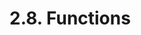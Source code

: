 <!-- This file is generated automatically by infrastructure scripts (crates/codegen/spec/src/lib.rs). Please don't edit by hand. -->

# 2.8. Functions

```{ .ebnf #FunctionDefinition }

```

<pre ebnf-snippet="FunctionDefinition" style="display: none;"><a href="#FunctionDefinition"><span class="k">FunctionDefinition</span></a><span class="o"> = </span><span class="cm">(* function_keyword: *)</span><span class="o"> </span><a href="../../01-file-structure/06-keywords#FunctionKeyword"><span class="k">FUNCTION_KEYWORD</span></a><br /><span class="o">                     </span><span class="cm">(* name: *)</span><span class="o"> </span><a href="#FunctionName"><span class="k">FunctionName</span></a><br /><span class="o">                     </span><span class="cm">(* parameters: *)</span><span class="o"> </span><a href="#ParametersDeclaration"><span class="k">ParametersDeclaration</span></a><br /><span class="o">                     </span><span class="cm">(* attributes: *)</span><span class="o"> </span><a href="#FunctionAttributes"><span class="k">FunctionAttributes</span></a><br /><span class="o">                     </span><span class="cm">(* returns: *)</span><span class="o"> </span><a href="#ReturnsDeclaration"><span class="k">ReturnsDeclaration</span></a><span class="o">?</span><br /><span class="o">                     </span><span class="cm">(* body: *)</span><span class="o"> </span><a href="#FunctionBody"><span class="k">FunctionBody</span></a><span class="o">;</span></pre>

```{ .ebnf #FunctionName }

```

<pre ebnf-snippet="FunctionName" style="display: none;"><a href="#FunctionName"><span class="k">FunctionName</span></a><span class="o"> = </span><span class="cm">(* variant: *)</span><span class="o"> </span><a href="../../05-expressions/06-identifiers#Identifier"><span class="k">IDENTIFIER</span></a><br /><span class="o">             | </span><span class="cm">(* variant: *)</span><span class="o"> </span><a href="../../01-file-structure/06-keywords#FallbackKeyword"><span class="k">FALLBACK_KEYWORD</span></a><br /><span class="o">             | </span><span class="cm">(* variant: *)</span><span class="o"> </span><a href="../../01-file-structure/06-keywords#ReceiveKeyword"><span class="k">RECEIVE_KEYWORD</span></a><span class="o">;</span></pre>

```{ .ebnf #ParametersDeclaration }

```

<pre ebnf-snippet="ParametersDeclaration" style="display: none;"><a href="#ParametersDeclaration"><span class="k">ParametersDeclaration</span></a><span class="o"> = </span><span class="cm">(* open_paren: *)</span><span class="o"> </span><a href="../../01-file-structure/07-punctuation#OpenParen"><span class="k">OPEN_PAREN</span></a><br /><span class="o">                        </span><span class="cm">(* parameters: *)</span><span class="o"> </span><a href="#Parameters"><span class="k">Parameters</span></a><br /><span class="o">                        </span><span class="cm">(* close_paren: *)</span><span class="o"> </span><a href="../../01-file-structure/07-punctuation#CloseParen"><span class="k">CLOSE_PAREN</span></a><span class="o">;</span></pre>

```{ .ebnf #Parameters }

```

<pre ebnf-snippet="Parameters" style="display: none;"><a href="#Parameters"><span class="k">Parameters</span></a><span class="o"> = </span><span class="o">(</span><span class="cm">(* item: *)</span><span class="o"> </span><a href="#Parameter"><span class="k">Parameter</span></a><span class="o"> </span><span class="o">(</span><span class="cm">(* separator: *)</span><span class="o"> </span><a href="../../01-file-structure/07-punctuation#Comma"><span class="k">COMMA</span></a><span class="o"> </span><span class="cm">(* item: *)</span><span class="o"> </span><a href="#Parameter"><span class="k">Parameter</span></a><span class="o">)</span><span class="o">*</span><span class="o">)</span><span class="o">?</span><span class="o">;</span></pre>

```{ .ebnf #Parameter }

```

<pre ebnf-snippet="Parameter" style="display: none;"><a href="#Parameter"><span class="k">Parameter</span></a><span class="o"> = </span><span class="cm">(* type_name: *)</span><span class="o"> </span><a href="../../03-types/01-advanced-types#TypeName"><span class="k">TypeName</span></a><br /><span class="o">            </span><span class="cm">(* storage_location: *)</span><span class="o"> </span><a href="../../04-statements/02-declaration-statements#StorageLocation"><span class="k">StorageLocation</span></a><span class="o">?</span><br /><span class="o">            </span><span class="cm">(* name: *)</span><span class="o"> </span><a href="../../05-expressions/06-identifiers#Identifier"><span class="k">IDENTIFIER</span></a><span class="o">?</span><span class="o">;</span></pre>

```{ .ebnf #FunctionAttributes }

```

<pre ebnf-snippet="FunctionAttributes" style="display: none;"><a href="#FunctionAttributes"><span class="k">FunctionAttributes</span></a><span class="o"> = </span><span class="cm">(* item: *)</span><span class="o"> </span><a href="#FunctionAttribute"><span class="k">FunctionAttribute</span></a><span class="o">*</span><span class="o">;</span></pre>

```{ .ebnf #FunctionAttribute }

```

<pre ebnf-snippet="FunctionAttribute" style="display: none;"><a href="#FunctionAttribute"><span class="k">FunctionAttribute</span></a><span class="o"> = </span><span class="cm">(* variant: *)</span><span class="o"> </span><a href="../09-modifiers#ModifierInvocation"><span class="k">ModifierInvocation</span></a><br /><span class="o">                  | </span><span class="cm">(* variant: *)</span><span class="o"> </span><a href="#OverrideSpecifier"><span class="k">OverrideSpecifier</span></a><span class="o"> </span><span class="cm">(* Introduced in 0.6.0 *)</span><br /><span class="o">                  | </span><span class="cm">(* variant: *)</span><span class="o"> </span><a href="../../01-file-structure/06-keywords#ConstantKeyword"><span class="k">CONSTANT_KEYWORD</span></a><span class="o"> </span><span class="cm">(* Deprecated in 0.5.0 *)</span><br /><span class="o">                  | </span><span class="cm">(* variant: *)</span><span class="o"> </span><a href="../../01-file-structure/06-keywords#ExternalKeyword"><span class="k">EXTERNAL_KEYWORD</span></a><br /><span class="o">                  | </span><span class="cm">(* variant: *)</span><span class="o"> </span><a href="../../01-file-structure/06-keywords#InternalKeyword"><span class="k">INTERNAL_KEYWORD</span></a><br /><span class="o">                  | </span><span class="cm">(* variant: *)</span><span class="o"> </span><a href="../../01-file-structure/06-keywords#PayableKeyword"><span class="k">PAYABLE_KEYWORD</span></a><br /><span class="o">                  | </span><span class="cm">(* variant: *)</span><span class="o"> </span><a href="../../01-file-structure/06-keywords#PrivateKeyword"><span class="k">PRIVATE_KEYWORD</span></a><br /><span class="o">                  | </span><span class="cm">(* variant: *)</span><span class="o"> </span><a href="../../01-file-structure/06-keywords#PublicKeyword"><span class="k">PUBLIC_KEYWORD</span></a><br /><span class="o">                  | </span><span class="cm">(* variant: *)</span><span class="o"> </span><a href="../../01-file-structure/06-keywords#PureKeyword"><span class="k">PURE_KEYWORD</span></a><span class="o"> </span><span class="cm">(* Introduced in 0.4.16 *)</span><br /><span class="o">                  | </span><span class="cm">(* variant: *)</span><span class="o"> </span><a href="../../01-file-structure/06-keywords#ViewKeyword"><span class="k">VIEW_KEYWORD</span></a><span class="o"> </span><span class="cm">(* Introduced in 0.4.16 *)</span><br /><span class="o">                  | </span><span class="cm">(* variant: *)</span><span class="o"> </span><a href="../../01-file-structure/06-keywords#VirtualKeyword"><span class="k">VIRTUAL_KEYWORD</span></a><span class="o">;</span><span class="o"> </span><span class="cm">(* Introduced in 0.6.0 *)</span></pre>

```{ .ebnf #OverrideSpecifier }

```

<pre ebnf-snippet="OverrideSpecifier" style="display: none;"><span class="cm">(* Introduced in 0.6.0 *)</span><br /><a href="#OverrideSpecifier"><span class="k">OverrideSpecifier</span></a><span class="o"> = </span><span class="cm">(* override_keyword: *)</span><span class="o"> </span><a href="../../01-file-structure/06-keywords#OverrideKeyword"><span class="k">OVERRIDE_KEYWORD</span></a><br /><span class="o">                    </span><span class="cm">(* overridden: *)</span><span class="o"> </span><a href="#OverridePathsDeclaration"><span class="k">OverridePathsDeclaration</span></a><span class="o">?</span><span class="o">;</span></pre>

```{ .ebnf #OverridePathsDeclaration }

```

<pre ebnf-snippet="OverridePathsDeclaration" style="display: none;"><span class="cm">(* Introduced in 0.6.0 *)</span><br /><a href="#OverridePathsDeclaration"><span class="k">OverridePathsDeclaration</span></a><span class="o"> = </span><span class="cm">(* open_paren: *)</span><span class="o"> </span><a href="../../01-file-structure/07-punctuation#OpenParen"><span class="k">OPEN_PAREN</span></a><br /><span class="o">                           </span><span class="cm">(* paths: *)</span><span class="o"> </span><a href="#OverridePaths"><span class="k">OverridePaths</span></a><br /><span class="o">                           </span><span class="cm">(* close_paren: *)</span><span class="o"> </span><a href="../../01-file-structure/07-punctuation#CloseParen"><span class="k">CLOSE_PAREN</span></a><span class="o">;</span></pre>

```{ .ebnf #OverridePaths }

```

<pre ebnf-snippet="OverridePaths" style="display: none;"><span class="cm">(* Introduced in 0.6.0 *)</span><br /><a href="#OverridePaths"><span class="k">OverridePaths</span></a><span class="o"> = </span><span class="cm">(* item: *)</span><span class="o"> </span><a href="../../05-expressions/06-identifiers#IdentifierPath"><span class="k">IdentifierPath</span></a><span class="o"> </span><span class="o">(</span><span class="cm">(* separator: *)</span><span class="o"> </span><a href="../../01-file-structure/07-punctuation#Comma"><span class="k">COMMA</span></a><span class="o"> </span><span class="cm">(* item: *)</span><span class="o"> </span><a href="../../05-expressions/06-identifiers#IdentifierPath"><span class="k">IdentifierPath</span></a><span class="o">)</span><span class="o">*</span><span class="o">;</span></pre>

```{ .ebnf #ReturnsDeclaration }

```

<pre ebnf-snippet="ReturnsDeclaration" style="display: none;"><a href="#ReturnsDeclaration"><span class="k">ReturnsDeclaration</span></a><span class="o"> = </span><span class="cm">(* returns_keyword: *)</span><span class="o"> </span><a href="../../01-file-structure/06-keywords#ReturnsKeyword"><span class="k">RETURNS_KEYWORD</span></a><br /><span class="o">                     </span><span class="cm">(* variables: *)</span><span class="o"> </span><a href="#ParametersDeclaration"><span class="k">ParametersDeclaration</span></a><span class="o">;</span></pre>

```{ .ebnf #FunctionBody }

```

<pre ebnf-snippet="FunctionBody" style="display: none;"><a href="#FunctionBody"><span class="k">FunctionBody</span></a><span class="o"> = </span><span class="cm">(* variant: *)</span><span class="o"> </span><a href="../../04-statements/01-blocks#Block"><span class="k">Block</span></a><br /><span class="o">             | </span><span class="cm">(* variant: *)</span><span class="o"> </span><a href="../../01-file-structure/07-punctuation#Semicolon"><span class="k">SEMICOLON</span></a><span class="o">;</span></pre>

```{ .ebnf #ConstructorDefinition }

```

<pre ebnf-snippet="ConstructorDefinition" style="display: none;"><span class="cm">(* Introduced in 0.4.22 *)</span><br /><a href="#ConstructorDefinition"><span class="k">ConstructorDefinition</span></a><span class="o"> = </span><span class="cm">(* constructor_keyword: *)</span><span class="o"> </span><a href="../../01-file-structure/06-keywords#ConstructorKeyword"><span class="k">CONSTRUCTOR_KEYWORD</span></a><br /><span class="o">                        </span><span class="cm">(* parameters: *)</span><span class="o"> </span><a href="#ParametersDeclaration"><span class="k">ParametersDeclaration</span></a><br /><span class="o">                        </span><span class="cm">(* attributes: *)</span><span class="o"> </span><a href="#ConstructorAttributes"><span class="k">ConstructorAttributes</span></a><br /><span class="o">                        </span><span class="cm">(* body: *)</span><span class="o"> </span><a href="../../04-statements/01-blocks#Block"><span class="k">Block</span></a><span class="o">;</span></pre>

```{ .ebnf #ConstructorAttributes }

```

<pre ebnf-snippet="ConstructorAttributes" style="display: none;"><span class="cm">(* Introduced in 0.4.22 *)</span><br /><a href="#ConstructorAttributes"><span class="k">ConstructorAttributes</span></a><span class="o"> = </span><span class="cm">(* item: *)</span><span class="o"> </span><a href="#ConstructorAttribute"><span class="k">ConstructorAttribute</span></a><span class="o">*</span><span class="o">;</span></pre>

```{ .ebnf #ConstructorAttribute }

```

<pre ebnf-snippet="ConstructorAttribute" style="display: none;"><span class="cm">(* Introduced in 0.4.22 *)</span><br /><a href="#ConstructorAttribute"><span class="k">ConstructorAttribute</span></a><span class="o"> = </span><span class="cm">(* variant: *)</span><span class="o"> </span><a href="../09-modifiers#ModifierInvocation"><span class="k">ModifierInvocation</span></a><br /><span class="o">                     | </span><span class="cm">(* variant: *)</span><span class="o"> </span><a href="../../01-file-structure/06-keywords#InternalKeyword"><span class="k">INTERNAL_KEYWORD</span></a><br /><span class="o">                     | </span><span class="cm">(* variant: *)</span><span class="o"> </span><a href="../../01-file-structure/06-keywords#OverrideKeyword"><span class="k">OVERRIDE_KEYWORD</span></a><span class="o"> </span><span class="cm">(* Introduced in 0.6.0 and deprecated in 0.6.7. *)</span><br /><span class="o">                     | </span><span class="cm">(* variant: *)</span><span class="o"> </span><a href="../../01-file-structure/06-keywords#PayableKeyword"><span class="k">PAYABLE_KEYWORD</span></a><br /><span class="o">                     | </span><span class="cm">(* variant: *)</span><span class="o"> </span><a href="../../01-file-structure/06-keywords#PublicKeyword"><span class="k">PUBLIC_KEYWORD</span></a><br /><span class="o">                     | </span><span class="cm">(* variant: *)</span><span class="o"> </span><a href="../../01-file-structure/06-keywords#VirtualKeyword"><span class="k">VIRTUAL_KEYWORD</span></a><span class="o">;</span><span class="o"> </span><span class="cm">(* Introduced in 0.6.0 and deprecated in 0.6.7. *)</span></pre>

```{ .ebnf #UnnamedFunctionDefinition }

```

<pre ebnf-snippet="UnnamedFunctionDefinition" style="display: none;"><span class="cm">(* Deprecated in 0.6.0 *)</span><br /><a href="#UnnamedFunctionDefinition"><span class="k">UnnamedFunctionDefinition</span></a><span class="o"> = </span><span class="cm">(* function_keyword: *)</span><span class="o"> </span><a href="../../01-file-structure/06-keywords#FunctionKeyword"><span class="k">FUNCTION_KEYWORD</span></a><br /><span class="o">                            </span><span class="cm">(* parameters: *)</span><span class="o"> </span><a href="#ParametersDeclaration"><span class="k">ParametersDeclaration</span></a><br /><span class="o">                            </span><span class="cm">(* attributes: *)</span><span class="o"> </span><a href="#UnnamedFunctionAttributes"><span class="k">UnnamedFunctionAttributes</span></a><br /><span class="o">                            </span><span class="cm">(* body: *)</span><span class="o"> </span><a href="#FunctionBody"><span class="k">FunctionBody</span></a><span class="o">;</span></pre>

```{ .ebnf #UnnamedFunctionAttributes }

```

<pre ebnf-snippet="UnnamedFunctionAttributes" style="display: none;"><span class="cm">(* Deprecated in 0.6.0 *)</span><br /><a href="#UnnamedFunctionAttributes"><span class="k">UnnamedFunctionAttributes</span></a><span class="o"> = </span><span class="cm">(* item: *)</span><span class="o"> </span><a href="#UnnamedFunctionAttribute"><span class="k">UnnamedFunctionAttribute</span></a><span class="o">*</span><span class="o">;</span></pre>

```{ .ebnf #UnnamedFunctionAttribute }

```

<pre ebnf-snippet="UnnamedFunctionAttribute" style="display: none;"><span class="cm">(* Deprecated in 0.6.0 *)</span><br /><a href="#UnnamedFunctionAttribute"><span class="k">UnnamedFunctionAttribute</span></a><span class="o"> = </span><span class="cm">(* variant: *)</span><span class="o"> </span><a href="../09-modifiers#ModifierInvocation"><span class="k">ModifierInvocation</span></a><br /><span class="o">                         | </span><span class="cm">(* variant: *)</span><span class="o"> </span><a href="../../01-file-structure/06-keywords#ConstantKeyword"><span class="k">CONSTANT_KEYWORD</span></a><span class="o"> </span><span class="cm">(* Deprecated in 0.5.0 *)</span><br /><span class="o">                         | </span><span class="cm">(* variant: *)</span><span class="o"> </span><a href="../../01-file-structure/06-keywords#ExternalKeyword"><span class="k">EXTERNAL_KEYWORD</span></a><br /><span class="o">                         | </span><span class="cm">(* variant: *)</span><span class="o"> </span><a href="../../01-file-structure/06-keywords#InternalKeyword"><span class="k">INTERNAL_KEYWORD</span></a><span class="o"> </span><span class="cm">(* Deprecated in 0.5.0 *)</span><br /><span class="o">                         | </span><span class="cm">(* variant: *)</span><span class="o"> </span><a href="../../01-file-structure/06-keywords#PayableKeyword"><span class="k">PAYABLE_KEYWORD</span></a><br /><span class="o">                         | </span><span class="cm">(* variant: *)</span><span class="o"> </span><a href="../../01-file-structure/06-keywords#PrivateKeyword"><span class="k">PRIVATE_KEYWORD</span></a><span class="o"> </span><span class="cm">(* Deprecated in 0.5.0 *)</span><br /><span class="o">                         | </span><span class="cm">(* variant: *)</span><span class="o"> </span><a href="../../01-file-structure/06-keywords#PublicKeyword"><span class="k">PUBLIC_KEYWORD</span></a><span class="o"> </span><span class="cm">(* Deprecated in 0.5.0 *)</span><br /><span class="o">                         | </span><span class="cm">(* variant: *)</span><span class="o"> </span><a href="../../01-file-structure/06-keywords#PureKeyword"><span class="k">PURE_KEYWORD</span></a><span class="o"> </span><span class="cm">(* Introduced in 0.4.16 and deprecated in 0.6.0. *)</span><br /><span class="o">                         | </span><span class="cm">(* variant: *)</span><span class="o"> </span><a href="../../01-file-structure/06-keywords#ViewKeyword"><span class="k">VIEW_KEYWORD</span></a><span class="o">;</span><span class="o"> </span><span class="cm">(* Introduced in 0.4.16 and deprecated in 0.6.0. *)</span></pre>

```{ .ebnf #FallbackFunctionDefinition }

```

<pre ebnf-snippet="FallbackFunctionDefinition" style="display: none;"><span class="cm">(* Introduced in 0.6.0 *)</span><br /><a href="#FallbackFunctionDefinition"><span class="k">FallbackFunctionDefinition</span></a><span class="o"> = </span><span class="cm">(* fallback_keyword: *)</span><span class="o"> </span><a href="../../01-file-structure/06-keywords#FallbackKeyword"><span class="k">FALLBACK_KEYWORD</span></a><br /><span class="o">                             </span><span class="cm">(* parameters: *)</span><span class="o"> </span><a href="#ParametersDeclaration"><span class="k">ParametersDeclaration</span></a><br /><span class="o">                             </span><span class="cm">(* attributes: *)</span><span class="o"> </span><a href="#FallbackFunctionAttributes"><span class="k">FallbackFunctionAttributes</span></a><br /><span class="o">                             </span><span class="cm">(* returns: *)</span><span class="o"> </span><a href="#ReturnsDeclaration"><span class="k">ReturnsDeclaration</span></a><span class="o">?</span><br /><span class="o">                             </span><span class="cm">(* body: *)</span><span class="o"> </span><a href="#FunctionBody"><span class="k">FunctionBody</span></a><span class="o">;</span></pre>

```{ .ebnf #FallbackFunctionAttributes }

```

<pre ebnf-snippet="FallbackFunctionAttributes" style="display: none;"><span class="cm">(* Introduced in 0.6.0 *)</span><br /><a href="#FallbackFunctionAttributes"><span class="k">FallbackFunctionAttributes</span></a><span class="o"> = </span><span class="cm">(* item: *)</span><span class="o"> </span><a href="#FallbackFunctionAttribute"><span class="k">FallbackFunctionAttribute</span></a><span class="o">*</span><span class="o">;</span></pre>

```{ .ebnf #FallbackFunctionAttribute }

```

<pre ebnf-snippet="FallbackFunctionAttribute" style="display: none;"><span class="cm">(* Introduced in 0.6.0 *)</span><br /><a href="#FallbackFunctionAttribute"><span class="k">FallbackFunctionAttribute</span></a><span class="o"> = </span><span class="cm">(* variant: *)</span><span class="o"> </span><a href="../09-modifiers#ModifierInvocation"><span class="k">ModifierInvocation</span></a><br /><span class="o">                          | </span><span class="cm">(* variant: *)</span><span class="o"> </span><a href="#OverrideSpecifier"><span class="k">OverrideSpecifier</span></a><br /><span class="o">                          | </span><span class="cm">(* variant: *)</span><span class="o"> </span><a href="../../01-file-structure/06-keywords#ExternalKeyword"><span class="k">EXTERNAL_KEYWORD</span></a><br /><span class="o">                          | </span><span class="cm">(* variant: *)</span><span class="o"> </span><a href="../../01-file-structure/06-keywords#PayableKeyword"><span class="k">PAYABLE_KEYWORD</span></a><br /><span class="o">                          | </span><span class="cm">(* variant: *)</span><span class="o"> </span><a href="../../01-file-structure/06-keywords#PureKeyword"><span class="k">PURE_KEYWORD</span></a><br /><span class="o">                          | </span><span class="cm">(* variant: *)</span><span class="o"> </span><a href="../../01-file-structure/06-keywords#ViewKeyword"><span class="k">VIEW_KEYWORD</span></a><br /><span class="o">                          | </span><span class="cm">(* variant: *)</span><span class="o"> </span><a href="../../01-file-structure/06-keywords#VirtualKeyword"><span class="k">VIRTUAL_KEYWORD</span></a><span class="o">;</span></pre>

```{ .ebnf #ReceiveFunctionDefinition }

```

<pre ebnf-snippet="ReceiveFunctionDefinition" style="display: none;"><span class="cm">(* Introduced in 0.6.0 *)</span><br /><a href="#ReceiveFunctionDefinition"><span class="k">ReceiveFunctionDefinition</span></a><span class="o"> = </span><span class="cm">(* receive_keyword: *)</span><span class="o"> </span><a href="../../01-file-structure/06-keywords#ReceiveKeyword"><span class="k">RECEIVE_KEYWORD</span></a><br /><span class="o">                            </span><span class="cm">(* parameters: *)</span><span class="o"> </span><a href="#ParametersDeclaration"><span class="k">ParametersDeclaration</span></a><br /><span class="o">                            </span><span class="cm">(* attributes: *)</span><span class="o"> </span><a href="#ReceiveFunctionAttributes"><span class="k">ReceiveFunctionAttributes</span></a><br /><span class="o">                            </span><span class="cm">(* body: *)</span><span class="o"> </span><a href="#FunctionBody"><span class="k">FunctionBody</span></a><span class="o">;</span></pre>

```{ .ebnf #ReceiveFunctionAttributes }

```

<pre ebnf-snippet="ReceiveFunctionAttributes" style="display: none;"><span class="cm">(* Introduced in 0.6.0 *)</span><br /><a href="#ReceiveFunctionAttributes"><span class="k">ReceiveFunctionAttributes</span></a><span class="o"> = </span><span class="cm">(* item: *)</span><span class="o"> </span><a href="#ReceiveFunctionAttribute"><span class="k">ReceiveFunctionAttribute</span></a><span class="o">*</span><span class="o">;</span></pre>

```{ .ebnf #ReceiveFunctionAttribute }

```

<pre ebnf-snippet="ReceiveFunctionAttribute" style="display: none;"><span class="cm">(* Introduced in 0.6.0 *)</span><br /><a href="#ReceiveFunctionAttribute"><span class="k">ReceiveFunctionAttribute</span></a><span class="o"> = </span><span class="cm">(* variant: *)</span><span class="o"> </span><a href="../09-modifiers#ModifierInvocation"><span class="k">ModifierInvocation</span></a><br /><span class="o">                         | </span><span class="cm">(* variant: *)</span><span class="o"> </span><a href="#OverrideSpecifier"><span class="k">OverrideSpecifier</span></a><br /><span class="o">                         | </span><span class="cm">(* variant: *)</span><span class="o"> </span><a href="../../01-file-structure/06-keywords#ExternalKeyword"><span class="k">EXTERNAL_KEYWORD</span></a><br /><span class="o">                         | </span><span class="cm">(* variant: *)</span><span class="o"> </span><a href="../../01-file-structure/06-keywords#PayableKeyword"><span class="k">PAYABLE_KEYWORD</span></a><br /><span class="o">                         | </span><span class="cm">(* variant: *)</span><span class="o"> </span><a href="../../01-file-structure/06-keywords#VirtualKeyword"><span class="k">VIRTUAL_KEYWORD</span></a><span class="o">;</span></pre>
